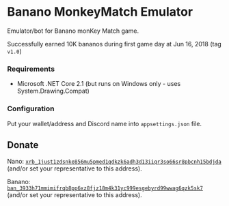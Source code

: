 # Banano MonkeyMatch Emulator

Emulator/bot for Banano monKey Match game.

Successfully earned 10K bananos during first game day at Jun 16, 2018 (tag `v1.0`)


### Requirements

* Microsoft .NET Core 2.1 (but runs on Windows only - uses System.Drawing.Compat)


### Configuration

Put your wallet/address and Discord name into `appsettings.json` file.


## Donate

Nano: [`xrb_1just1zdsnke856mu5pmed1qdkzk6adh3d13iiqr3so66sr8pbcnh15bdjda`](http://nonna.just-dmitry.ru/) (and/or set your representative to this address).

Banano: [`ban_3933h71mmimifrqb8pp6xz8fjz18m4k31yc999esgebyrd99wwag6qzk5sk7`](http://palm.just-dmitry.ru/) (and/or set your representative to this address).
